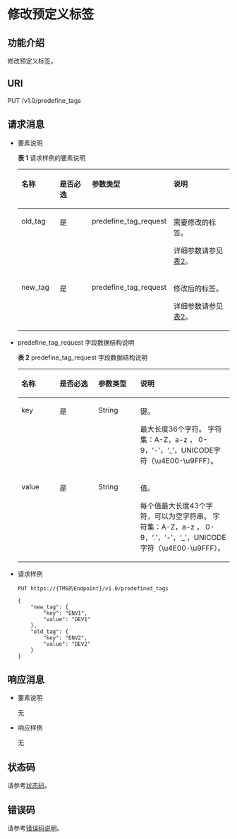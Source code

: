 # 修改预定义标签<a name="ZH-CN_TOPIC_0170553614"></a>

## 功能介绍<a name="section18143273182827"></a>

修改预定义标签。

## URI<a name="section6000243182827"></a>

PUT /v1.0/predefine\_tags

## 请求消息<a name="section54624715182827"></a>

-   要素说明

    **表 1**  请求样例的要素说明

    <a name="table31427211182827"></a>
    <table><thead align="left"><tr id="row44416069182827"><th class="cellrowborder" valign="top" width="18.7%" id="mcps1.2.5.1.1"><p id="p40931822182827"><a name="p40931822182827"></a><a name="p40931822182827"></a><strong id="b4405783183713"><a name="b4405783183713"></a><a name="b4405783183713"></a>名称</strong></p>
    </th>
    <th class="cellrowborder" valign="top" width="18.72%" id="mcps1.2.5.1.2"><p id="p27143284182827"><a name="p27143284182827"></a><a name="p27143284182827"></a><strong id="b21324109183713"><a name="b21324109183713"></a><a name="b21324109183713"></a>是否必选</strong></p>
    </th>
    <th class="cellrowborder" valign="top" width="26.950000000000003%" id="mcps1.2.5.1.3"><p id="p51122366182827"><a name="p51122366182827"></a><a name="p51122366182827"></a><strong id="b49531268183713"><a name="b49531268183713"></a><a name="b49531268183713"></a>参数类型</strong></p>
    </th>
    <th class="cellrowborder" valign="top" width="35.63%" id="mcps1.2.5.1.4"><p id="p47270964182827"><a name="p47270964182827"></a><a name="p47270964182827"></a><strong id="b52609763183713"><a name="b52609763183713"></a><a name="b52609763183713"></a>说明</strong></p>
    </th>
    </tr>
    </thead>
    <tbody><tr id="row3742912182827"><td class="cellrowborder" valign="top" width="18.7%" headers="mcps1.2.5.1.1 "><p id="p34740423182827"><a name="p34740423182827"></a><a name="p34740423182827"></a>old_tag</p>
    </td>
    <td class="cellrowborder" valign="top" width="18.72%" headers="mcps1.2.5.1.2 "><p id="p62510899182827"><a name="p62510899182827"></a><a name="p62510899182827"></a>是</p>
    </td>
    <td class="cellrowborder" valign="top" width="26.950000000000003%" headers="mcps1.2.5.1.3 "><p id="p30218092182827"><a name="p30218092182827"></a><a name="p30218092182827"></a>predefine_tag_request</p>
    </td>
    <td class="cellrowborder" valign="top" width="35.63%" headers="mcps1.2.5.1.4 "><p id="p31746393182827"><a name="p31746393182827"></a><a name="p31746393182827"></a>需要修改的标签。</p>
    <p id="p11490457172114"><a name="p11490457172114"></a><a name="p11490457172114"></a>详细参数请参见<a href="#table62639743182827">表2</a>。</p>
    </td>
    </tr>
    <tr id="row17282087182827"><td class="cellrowborder" valign="top" width="18.7%" headers="mcps1.2.5.1.1 "><p id="p57671806182827"><a name="p57671806182827"></a><a name="p57671806182827"></a>new_tag</p>
    </td>
    <td class="cellrowborder" valign="top" width="18.72%" headers="mcps1.2.5.1.2 "><p id="p40904701182827"><a name="p40904701182827"></a><a name="p40904701182827"></a>是</p>
    </td>
    <td class="cellrowborder" valign="top" width="26.950000000000003%" headers="mcps1.2.5.1.3 "><p id="p24946509182827"><a name="p24946509182827"></a><a name="p24946509182827"></a>predefine_tag_request</p>
    </td>
    <td class="cellrowborder" valign="top" width="35.63%" headers="mcps1.2.5.1.4 "><p id="p7401366182827"><a name="p7401366182827"></a><a name="p7401366182827"></a>修改后的标签。</p>
    <p id="p1644791932216"><a name="p1644791932216"></a><a name="p1644791932216"></a>详细参数请参见<a href="#table62639743182827">表2</a>。</p>
    </td>
    </tr>
    </tbody>
    </table>

-   predefine\_tag\_request 字段数据结构说明

    **表 2**  predefine\_tag\_request 字段数据结构说明

    <a name="table62639743182827"></a>
    <table><thead align="left"><tr id="row49571698182827"><th class="cellrowborder" valign="top" width="17.998200179982003%" id="mcps1.2.5.1.1"><p id="p55884612182827"><a name="p55884612182827"></a><a name="p55884612182827"></a><strong id="b20777043183716"><a name="b20777043183716"></a><a name="b20777043183716"></a>名称</strong></p>
    </th>
    <th class="cellrowborder" valign="top" width="18.308169183081695%" id="mcps1.2.5.1.2"><p id="p30359747182827"><a name="p30359747182827"></a><a name="p30359747182827"></a><strong id="b5218888183716"><a name="b5218888183716"></a><a name="b5218888183716"></a>是否必选</strong></p>
    </th>
    <th class="cellrowborder" valign="top" width="19.81801819818018%" id="mcps1.2.5.1.3"><p id="p43220438182827"><a name="p43220438182827"></a><a name="p43220438182827"></a><strong id="b20076761183716"><a name="b20076761183716"></a><a name="b20076761183716"></a>参数类型</strong></p>
    </th>
    <th class="cellrowborder" valign="top" width="43.87561243875613%" id="mcps1.2.5.1.4"><p id="p11194598182827"><a name="p11194598182827"></a><a name="p11194598182827"></a><strong id="b15604976183716"><a name="b15604976183716"></a><a name="b15604976183716"></a>说明</strong></p>
    </th>
    </tr>
    </thead>
    <tbody><tr id="row34347226182827"><td class="cellrowborder" valign="top" width="17.998200179982003%" headers="mcps1.2.5.1.1 "><p id="p30661915182827"><a name="p30661915182827"></a><a name="p30661915182827"></a>key</p>
    </td>
    <td class="cellrowborder" valign="top" width="18.308169183081695%" headers="mcps1.2.5.1.2 "><p id="p587152182827"><a name="p587152182827"></a><a name="p587152182827"></a>是</p>
    </td>
    <td class="cellrowborder" valign="top" width="19.81801819818018%" headers="mcps1.2.5.1.3 "><p id="p47559329182827"><a name="p47559329182827"></a><a name="p47559329182827"></a>String</p>
    </td>
    <td class="cellrowborder" valign="top" width="43.87561243875613%" headers="mcps1.2.5.1.4 "><p id="p108587120631"><a name="p108587120631"></a><a name="p108587120631"></a>键。</p>
    <p id="p11973134135511"><a name="p11973134135511"></a><a name="p11973134135511"></a>最大长度36个字符。 字符集：A-Z，a-z ， 0-9，‘-’，‘_’，UNICODE字符（\u4E00-\u9FFF）。</p>
    </td>
    </tr>
    <tr id="row42577656182827"><td class="cellrowborder" valign="top" width="17.998200179982003%" headers="mcps1.2.5.1.1 "><p id="p26238096182827"><a name="p26238096182827"></a><a name="p26238096182827"></a>value</p>
    </td>
    <td class="cellrowborder" valign="top" width="18.308169183081695%" headers="mcps1.2.5.1.2 "><p id="p44911008182827"><a name="p44911008182827"></a><a name="p44911008182827"></a>是</p>
    </td>
    <td class="cellrowborder" valign="top" width="19.81801819818018%" headers="mcps1.2.5.1.3 "><p id="p13913041182827"><a name="p13913041182827"></a><a name="p13913041182827"></a>String</p>
    </td>
    <td class="cellrowborder" valign="top" width="43.87561243875613%" headers="mcps1.2.5.1.4 "><p id="p2486891184110"><a name="p2486891184110"></a><a name="p2486891184110"></a>值。</p>
    <p id="p164761445175712"><a name="p164761445175712"></a><a name="p164761445175712"></a>每个值最大长度43个字符，可以为空字符串。 字符集：A-Z，a-z ， 0-9，‘.’，‘-’，‘_’，UNICODE字符（\u4E00-\u9FFF）。</p>
    </td>
    </tr>
    </tbody>
    </table>


-   请求样例

    ```
    PUT https://{TMS的Endpoint}/v1.0/predefined_tags
    ```

    ```
    {
        "new_tag": {
            "key": "ENV1",
            "value": "DEV1"
        },
        "old_tag": {
            "key": "ENV2",
            "value": "DEV2"
        }
    }
    ```


## 响应消息<a name="section26969841182827"></a>

-   要素说明

    无


-   响应样例

    无


## 状态码<a name="section17789101582315"></a>

请参考[状态码](状态码.md)。

## 错误码<a name="section18604165622519"></a>

请参考[错误码说明](错误码说明.md)。

